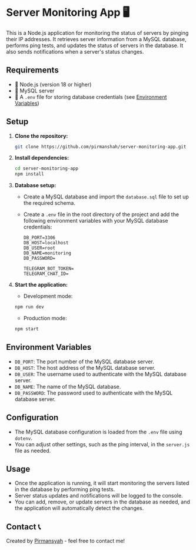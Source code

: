 # Server Monitoring App 🖥

This is a Node.js application for monitoring the status of servers by pinging their IP addresses. It retrieves server information from a MySQL database, performs ping tests, and updates the status of servers in the database. It also sends notifications when a server's status changes.

## Requirements

- 🐢 Node.js (version 18 or higher)
- 🐬 MySQL server
- 📝 A `.env` file for storing database credentials (see [Environment Variables](#environment-variables))

## Setup

1. **Clone the repository:**

   ```bash
   git clone https://github.com/pirmanshah/server-monitoring-app.git
   ```

2. **Install dependencies:**

   ```bash
   cd server-monitoring-app
   npm install
   ```

3. **Database setup:**

   - Create a MySQL database and import the `database.sql` file to set up the required schema.
   - Create a `.env` file in the root directory of the project and add the following environment variables with your MySQL database credentials:

     ```plaintext
     DB_PORT=3306
     DB_HOST=localhost
     DB_USER=root
     DB_NAME=monitoring
     DB_PASSWORD=

     TELEGRAM_BOT_TOKEN=
     TELEGRAM_CHAT_ID=
     ```

4. **Start the application:**

   - Development mode:

   ```bash
   npm run dev
   ```

   - Production mode:

   ```bash
   npm start
   ```

## Environment Variables

- `DB_PORT`: The port number of the MySQL database server.
- `DB_HOST`: The host address of the MySQL database server.
- `DB_USER`: The username used to authenticate with the MySQL database server.
- `DB_NAME`: The name of the MySQL database.
- `DB_PASSWORD`: The password used to authenticate with the MySQL database server.

## Configuration

- The MySQL database configuration is loaded from the `.env` file using `dotenv`.
- You can adjust other settings, such as the ping interval, in the `server.js` file as needed.

## Usage

- Once the application is running, it will start monitoring the servers listed in the database by performing ping tests.
- Server status updates and notifications will be logged to the console.
- You can add, remove, or update servers in the database as needed, and the application will automatically detect the changes.

## Contact 📞

Created by [Pirmansyah](https://www.pirmansyah.my.id) - feel free to contact me!
